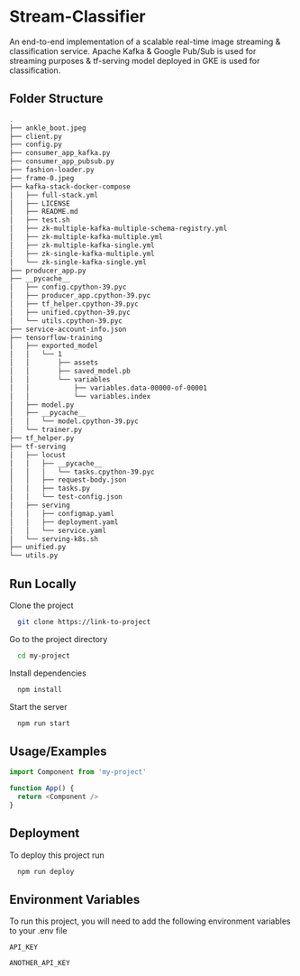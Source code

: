 
# Stream-Classifier

An end-to-end implementation of a scalable real-time image streaming & classification service. Apache Kafka & Google Pub/Sub is used for streaming purposes & tf-serving model deployed in GKE is used for classification.




## Folder Structure

```bash
.
├── ankle_boot.jpeg
├── client.py
├── config.py
├── consumer_app_kafka.py
├── consumer_app_pubsub.py
├── fashion-loader.py
├── frame-0.jpeg
├── kafka-stack-docker-compose
│   ├── full-stack.yml
│   ├── LICENSE
│   ├── README.md
│   ├── test.sh
│   ├── zk-multiple-kafka-multiple-schema-registry.yml
│   ├── zk-multiple-kafka-multiple.yml
│   ├── zk-multiple-kafka-single.yml
│   ├── zk-single-kafka-multiple.yml
│   └── zk-single-kafka-single.yml
├── producer_app.py
├── __pycache__
│   ├── config.cpython-39.pyc
│   ├── producer_app.cpython-39.pyc
│   ├── tf_helper.cpython-39.pyc
│   ├── unified.cpython-39.pyc
│   └── utils.cpython-39.pyc
├── service-account-info.json
├── tensorflow-training
│   ├── exported_model
│   │   └── 1
│   │       ├── assets
│   │       ├── saved_model.pb
│   │       └── variables
│   │           ├── variables.data-00000-of-00001
│   │           └── variables.index
│   ├── model.py
│   ├── __pycache__
│   │   └── model.cpython-39.pyc
│   └── trainer.py
├── tf_helper.py
├── tf-serving
│   ├── locust
│   │   ├── __pycache__
│   │   │   └── tasks.cpython-39.pyc
│   │   ├── request-body.json
│   │   ├── tasks.py
│   │   └── test-config.json
│   ├── serving
│   │   ├── configmap.yaml
│   │   ├── deployment.yaml
│   │   └── service.yaml
│   └── serving-k8s.sh
├── unified.py
└── utils.py
```
## Run Locally

Clone the project

```bash
  git clone https://link-to-project
```

Go to the project directory

```bash
  cd my-project
```

Install dependencies

```bash
  npm install
```

Start the server

```bash
  npm run start
```


## Usage/Examples

```javascript
import Component from 'my-project'

function App() {
  return <Component />
}
```


## Deployment

To deploy this project run

```bash
  npm run deploy
```


## Environment Variables

To run this project, you will need to add the following environment variables to your .env file

`API_KEY`

`ANOTHER_API_KEY`

